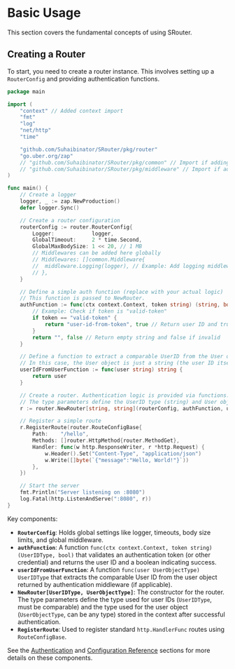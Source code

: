 # Basic Usage

This section covers the fundamental concepts of using SRouter.

## Creating a Router

To start, you need to create a router instance. This involves setting up a `RouterConfig` and providing authentication functions.

```go
package main

import (
	"context" // Added context import
	"fmt"
	"log"
	"net/http"
	"time"

	"github.com/Suhaibinator/SRouter/pkg/router"
	"go.uber.org/zap"
	// "github.com/Suhaibinator/SRouter/pkg/common" // Import if adding specific middleware
	// "github.com/Suhaibinator/SRouter/pkg/middleware" // Import if adding specific middleware
)

func main() {
	// Create a logger
	logger, _ := zap.NewProduction()
	defer logger.Sync()

	// Create a router configuration
	routerConfig := router.RouterConfig{
		Logger:            logger,
		GlobalTimeout:     2 * time.Second,
		GlobalMaxBodySize: 1 << 20, // 1 MB
		// Middlewares can be added here globally
		// Middlewares: []common.Middleware{
		//  middleware.Logging(logger), // Example: Add logging middleware
		// },
	}

	// Define a simple auth function (replace with your actual logic)
	// This function is passed to NewRouter.
	authFunction := func(ctx context.Context, token string) (string, bool) {
		// Example: Check if token is "valid-token"
		if token == "valid-token" {
			return "user-id-from-token", true // Return user ID and true if valid
		}
		return "", false // Return empty string and false if invalid
	}

	// Define a function to extract a comparable UserID from the User object (returned by authFunction)
	// In this case, the User object is just a string (the user ID itself).
	userIdFromUserFunction := func(user string) string {
		return user
	}

	// Create a router. Authentication logic is provided via functions.
	// The type parameters define the UserID type (string) and User object type (string).
	r := router.NewRouter[string, string](routerConfig, authFunction, userIdFromUserFunction)

	// Register a simple route
	r.RegisterRoute(router.RouteConfigBase{
		Path:    "/hello",
		Methods: []router.HttpMethod{router.MethodGet},
		Handler: func(w http.ResponseWriter, r *http.Request) {
			w.Header().Set("Content-Type", "application/json")
			w.Write([]byte(`{"message":"Hello, World!"}`))
		},
	})

	// Start the server
	fmt.Println("Server listening on :8080")
	log.Fatal(http.ListenAndServe(":8080", r))
}
```

Key components:

-   **`RouterConfig`**: Holds global settings like logger, timeouts, body size limits, and global middleware.
-   **`authFunction`**: A function `func(ctx context.Context, token string) (UserIDType, bool)` that validates an authentication token (or other credential) and returns the user ID and a boolean indicating success.
-   **`userIdFromUserFunction`**: A function `func(user UserObjectType) UserIDType` that extracts the comparable User ID from the user object returned by authentication middleware (if applicable).
-   **`NewRouter[UserIDType, UserObjectType]`**: The constructor for the router. The type parameters define the type used for user IDs (`UserIDType`, must be comparable) and the type used for the user object (`UserObjectType`, can be any type) stored in the context after successful authentication.
-   **`RegisterRoute`**: Used to register standard `http.HandlerFunc` routes using `RouteConfigBase`.

See the [Authentication](./authentication.md) and [Configuration Reference](./configuration.md) sections for more details on these components.
